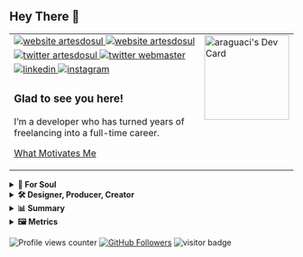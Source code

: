 ## Hey There 👋   

<table style="overflow: hidden; border: none; width:100%"><tr><td valign="top" width="80%">
<a href="https://www.artesdosul.com" target="_blank">
<img src="https://img.shields.io/endpoint?color=RGBA%2839%2C%20119%2C%20119%2C%201%29&label=artesdosul&url=https%3A%2F%2Fwww.artesdosul.com%2Fapi.php%3Fcallback%3Dweb" alt="website artesdosul" style="margin-bottom: 5px;" />
</a>
<a href="https://stop-war-for-ever.vercel.app" target="_blank">
<img src="https://img.shields.io/endpoint?color=purple&label=STOP&url=https%3A%2F%2Fwww.artesdosul.com%2Fapi.php%3Fcallback%3Dstop" alt="website artesdosul" style="margin-bottom: 5px;" />
</a>
<a href="https://twitter.com/artesdosul" target="_blank">
<img src=https://img.shields.io/badge/twitter-%2300acee.svg?&style=flat&logo=twitter&logoColor=white alt="twitter artesdosul" style="margin-bottom: 5px;" />
</a>
<a href="https://twitter.com/webmasterads1" target="_blank">
<img src=https://img.shields.io/badge/twitter-%2300acee.svg?&style=flat&logo=twitter&logoColor=white alt="twitter webmaster" style="margin-bottom: 5px;" />
</a>
<a href="https://linkedin.com/in/araguaci" target="_blank">
<img src=https://img.shields.io/badge/linkedin-%231E77B5.svg?&style=flat&logo=linkedin&logoColor=white alt=linkedin style="margin-bottom: 5px;" />
</a>
<a href="https://instagram.com/araguaciandrade" target="_blank">
<img src=https://img.shields.io/badge/instagram-%23000000.svg?&style=flat&logo=instagram&logoColor=white alt=instagram style="margin-bottom: 5px;" />
</a>  

### Glad to see you here!  
I’m a developer who has turned years of freelancing into a full-time career. 

[What Motivates Me](https://araguaci.github.io/personality/)

</td><td valign="top" width="70%">
<div style="float: right;">
  <a href="https://app.daily.dev/araguaci"><img src="https://api.daily.dev/devcards/a7833b94666144d5a78b067919d20817.png?r=dns" width="150" alt="araguaci's Dev Card"/></a>
</div>
</td>
</tr>
</table>

<details>
  <summary><b>💫 For Soul</b></summary>
     
      
<table style="overflow: hidden; border: none;"><tr><td valign="top" width="50%">

✠ Que as gotas de chuva molhem suavemente o seu rosto.

✠ Que o vento suave refresque seu espírito.

✠ Que o sol ilumine o seu coração.

✠ Que as tarefas do dia não sejam um peso nos seus ombros.

✠ Que Deus envolva você no manto de seu amor.

✠ Que a estrada se abra à sua frente.

✠ Que o vento sopre levemente em suas costas.

✠ Que o sol brilhe morno e suave em sua face.

✠ Que a chuva caia de mansinho em seus campos.

✠ Até que nos encontremos de novo...

✠ Que Deus guarde você na palma de sua mão.

</td><td valign="top" width="50%">

✠ Let the raindrops gently wet your face.

✠ May the gentle wind refresh his spirit.

✠ May the sun light up your heart.

✠ That the tasks of the day are not a burden on your shoulders.

✠ May God wrap you in the mantle of his love.

✠ Let the road open in front of you.

✠ Let the wind blow lightly on your back.

✠ May the sun shine warm and soft on your face.

✠ May the rain fall softly on your fields.

✠ Until we meet again...

✠ May God keep you in the palm of his hand.
</td></tr></table>  



    918197185    3396815  138 14111963    71042    419 814
    
    SANTO, SANTO, SANTO, É O SENHOR DAS HOSTES DO UNIVERSO
    
    KODOISH, KODOISH, KODOISH ADONAI TSEBAYOTH
    

</details>

<details>
  <summary><b>🛠️ Designer, Producer, Creator</b></summary>
     

### Hobby Designer, Producer, Creator, Patreon and Hosting by Free Volunteering

  - [FLORIPA SURF CLUB SURF SCHOOL – A escola que ensina a surfar na praia com ondas perfeitas para iniciantes](http://floripasurfclub.com.br/)
  - [FLORIPA SUP CLUB - STAND UP PADDLE SURFCLUB](http://www.floripasupclub.com.br/)
  - [CENTRAL DE AVENTURAS](http://centraldeaventuras.com.br/)
  - [PROJETO SUP SOCIAL](https://supsocial.vercel.app/)

### F.E.C.E.E.S.S. ☆ A.C.E.S. SC
  
  Unindo talentos e fortalecendo a educação e o esporte em Santa Catarina

  - [🌊 Federação Catarinense de Especialistas e Escolas de Surf e Stand Up Paddle](https://escolasdesurf.org.br/)
  - A.C.E.S. SC-Associação Catarinense das Escolas de Surf SC
  - Unindo talentos e fortalecendo a educação e o esporte em Santa Catarina
    - [🏄 HOTSITE F.E.C.E.E.S.S. ☆ A.C.E.S. SC](http://feceess.escolasdesurf.org.br/)
    - [🏄 Escolas de Surf Credenciadas](http://feceess.escolasdesurf.org.br/escolas/)

       
</details>

<details>
  <summary><b>📊 Summary</b></summary>
     
<p align="center">
  <img height="50%" width="auto" src ="https://github-readme-stats.vercel.app/api?username=araguaci&show_icons=true&count_private=true&theme=blue&hide_border=true&hide=issues,contribs&bg_color=FFFFFF00">
  <img height="50%" width="auto" src ="https://github-readme-stats.vercel.app/api/top-langs/?username=araguaci&layout=compact&hide_border=true&theme=blue&bg_color=FFFFFF00&langs_count=6&hide=jupyter%20notebook,tex,css,php">
  <img src ="https://github-readme-streak-stats.herokuapp.com?user=araguaci&theme=blue&hide_border=true&background=FFFFFF00">
</p>
<p align="center">
  <a href="https://www.buymeacoffee.com/araguaci"> <img align="center" src="https://cdn.buymeacoffee.com/buttons/v2/default-blue.png" height="50" width="210" alt="araguaci" /></a>
</p>

     
</details>

<details>
  <summary><b>🖼️ Metrics</b></summary>
     
![Metrics](https://metrics.lecoq.io/araguaci?template=classic&isocalendar=1&languages=1&stars=1&habits=1&activity=1&introduction=1&base=header%2C%20activity%2C%20community%2C%20repositories%2C%20metadata&base.indepth=false&base.hireable=false&base.skip=false&isocalendar=false&isocalendar.duration=half-year&languages=false&languages.limit=8&languages.threshold=0%25&languages.other=false&languages.colors=github&languages.sections=most-used&languages.indepth=false&languages.analysis.timeout=15&languages.analysis.timeout.repositories=7.5&languages.categories=markup%2C%20programming&languages.recent.categories=markup%2C%20programming&languages.recent.load=300&languages.recent.days=14&stars=false&stars.limit=4&habits=false&habits.from=200&habits.days=14&habits.facts=true&habits.charts=false&habits.charts.type=classic&habits.trim=false&habits.languages.limit=8&habits.languages.threshold=0%25&activity=false&activity.limit=5&activity.load=300&activity.days=14&activity.visibility=all&activity.timestamps=false&activity.filter=all&introduction=false&introduction.title=true&config.timezone=America%2FSao_Paulo)

     
</details>


![Profile views counter](https://komarev.com/ghpvc/?username=araguaci&&style=flat)
[![GitHub Followers](https://img.shields.io/github/followers/araguaci?style=flat&labelColor=0D0D0D&logo=Github&Color=white)](https://github.com/araguaci)
![visitor badge](https://visitor-badge.glitch.me/badge?page_id=araguaci)

